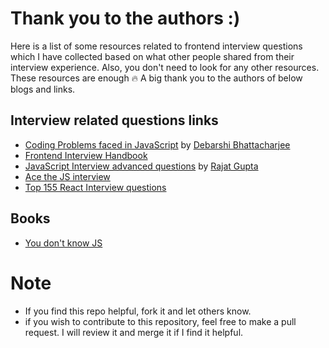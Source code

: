 # Thank you to the authors :)
Here is a list of some resources related to frontend interview questions which I have collected based on what other people shared from their interview experience.
Also, you don't need to look for any other resources. These resources are enough 🔥
A big thank you to the authors of below blogs and links.

## Interview related questions links

- [Coding Problems faced in JavaScript](https://devdebarshi.hashnode.dev/crack-the-next-js-interview-part-1) by [Debarshi Bhattacharjee](https://github.com/Debarshi95)
- [Frontend Interview Handbook](https://frontendinterviewhandbook.com/en/javascript-questions/)
- [JavaScript Interview advanced questions](https://rajatgupta.xyz/js-interview-2) by [Rajat Gupta](https://github.com/rajatetc)
- [Ace the JS interview](https://manuarora.in/blog/ace-the-javascript-interview)
- [Top 155 React Interview questions](https://www.fullstack.cafe/interview-questions/react)

## Books

- [You don't know JS](https://github.com/getify/You-Dont-Know-JS)

# Note
- If you find this repo helpful, fork it and let others know.
- if you wish to contribute to this repository, feel free to make a pull request.
   I will review it and merge it if I find it helpful.
